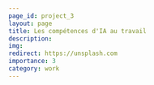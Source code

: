 ```yaml
---
page_id: project_3
layout: page
title: Les compétences d'IA au travail
description: 
img: 
redirect: https://unsplash.com
importance: 3
category: work
---
```

